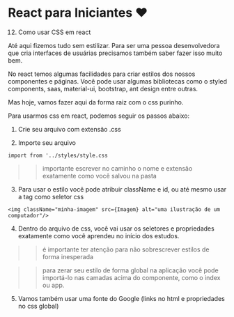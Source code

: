 # React para Iniciantes ❤️

12) Como usar CSS em react

Até aqui fizemos tudo sem estilizar. Para ser uma pessoa desenvolvedora que cria interfaces de usuárias precisamos também saber fazer isso muito bem.

No react temos algumas facilidades para criar estilos dos nossos componentes e páginas. Você pode usar algumas bibliotecas como o styled components, saas, material-ui, bootstrap, ant design entre outras.

Mas hoje, vamos fazer aqui da forma raiz com o css purinho.

Para usarmos css em react, podemos seguir os passos abaixo:

1) Crie seu arquivo com extensão .css

2) Importe seu arquivo

```
import from '../styles/style.css
```
  >> importante escrever no caminho o nome e extensão exatamente como você salvou na pasta

3) Para usar o estilo você pode atribuir className e id, ou até mesmo usar a tag como seletor css

```
<img className="minha-imagem" src={Imagem} alt="uma ilustração de um computador"/>
```

4) Dentro do arquivo de css, você vai usar os seletores e propriedades exatamente como você aprendeu no início dos estudos.

>> é importante ter atenção para não sobrescrever estilos de forma inesperada

>> para zerar seu estilo de forma global na aplicação você pode importá-lo nas camadas acima do componente, como o index ou app. 

5) Vamos também usar uma fonte do Google (links no html e propriedades no css global)